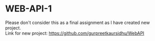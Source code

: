 # WEB-API-1 </br>
Please don't consider this as a final assignment as I have created new project. </br>
Link for new project: https://github.com/gurpreetkaursidhu/WebAPI
